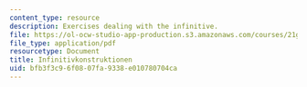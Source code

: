 ```yaml
---
content_type: resource
description: Exercises dealing with the infinitive.
file: https://ol-ocw-studio-app-production.s3.amazonaws.com/courses/21g-404-german-iv-spring-2005/bfb3f3c96f0807fa9338e010780704ca_MIT21G_404S05_infinitvkons.pdf
file_type: application/pdf
resourcetype: Document
title: Infinitivkonstruktionen
uid: bfb3f3c9-6f08-07fa-9338-e010780704ca
---
```

